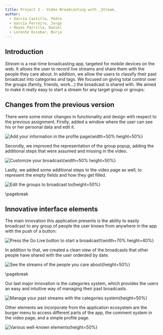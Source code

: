 ```yaml
---
title: Project 2 - Video Broadcasting with _Stream_
author:
  - García Castillo, Pedro
  - García Ferreiro, Jorge
  - Reyes Parrilla, Daniel
  - Lorente Escobar, Borja
---
```

## Introduction

_Stream_ is a real-time broadcasting app, targeted for mobile devices on the web. It allows the user to record live streams and share them with the people they care about. In addition, we allow the users to classify their past broadcast into categories and tags. We focused on giving total control over the groups (family, friends, work...) the broadcast is shared with. We aimed to make it really easy to start a stream for any target group or groups:

## Changes from the previous version

There were some minor changes in functionality and design with respect to the previous assignment. Firstly, added a window where the user can see his or her personal data and edit it.

![Add your information in the profile page](img/profile.jpeg){width=50% height=50%}

Secondly, we improved the representation of the group popup, adding the additional steps that were assumed and missing in the video.

![Customize your broadcast](img/pre_broadcast.jpeg){width=50% height=50%}

Lastly, we added some additional steps to the video page as well, to represent the empty fields and how they get filled.

![Edit the groups to broadcast to](img/groups_mod.jpeg){height=50%}

\pagebreak

## Innovative interface elements

The main innovation this application presents is the ability to easily broadcast to any group of people the user knows from anywhere in the app with the push of a button:

![Press the _Go Live_ button to start a broadcast!](img/broadcast_button.jpeg){width=70% height=40%}

In addition to that, we created a clean view of the broadcasts that other people have shared with the user orderded by date.

![See the streams of the people you care about](img/stream_view.jpeg){height=50%}

\pagebreak

Our last major innovation is the categories system, which provides the users an easy and intuitive way of managing their past broadcasts.

![Manage your past streams with the categories system](img/categories_view.jpeg){height=50%}

Other elements we incorporate from the application ecosystem are the burger menu to access different parts of the app, the comment system in the video page, and a simple profile page.

![Various well-known elements](img/ecosystem.jpeg){height=50%}
